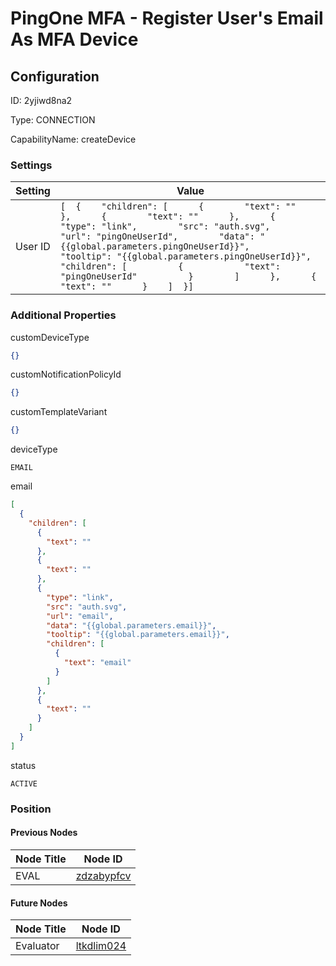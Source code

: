# PingOne MFA - Register User&#39;s Email As MFA Device
## Configuration
ID:  2yjiwd8na2

Type: CONNECTION 

CapabilityName: createDevice

### Settings
| Setting | Value  |
| :------------------------ | ---------------------------------------- |
| User ID |```[  {    "children": [      {        "text": ""      },      {        "text": ""      },      {        "type": "link",        "src": "auth.svg",        "url": "pingOneUserId",        "data": "{{global.parameters.pingOneUserId}}",        "tooltip": "{{global.parameters.pingOneUserId}}",        "children": [          {            "text": "pingOneUserId"          }        ]      },      {        "text": ""      }    ]  }] ```|





### Additional Properties
customDeviceType
```json 
{}
```


customNotificationPolicyId
```json 
{}
```


customTemplateVariant
```json 
{}
```


deviceType
```string 
EMAIL
```


email
```json 
[
  {
    "children": [
      {
        "text": ""
      },
      {
        "text": ""
      },
      {
        "type": "link",
        "src": "auth.svg",
        "url": "email",
        "data": "{{global.parameters.email}}",
        "tooltip": "{{global.parameters.email}}",
        "children": [
          {
            "text": "email"
          }
        ]
      },
      {
        "text": ""
      }
    ]
  }
]
```


status
```string 
ACTIVE
```





### Position

#### Previous Nodes
| Node Title | Node ID |
| :------------- | ------------ |
| EVAL | [zdzabypfcv](./zdzabypfcv.md) | 
 
 #### Future Nodes
| Node Title | Node ID |
| :------------- | ------------ |
| Evaluator |[ltkdlim024](./ltkdlim024.md) | 